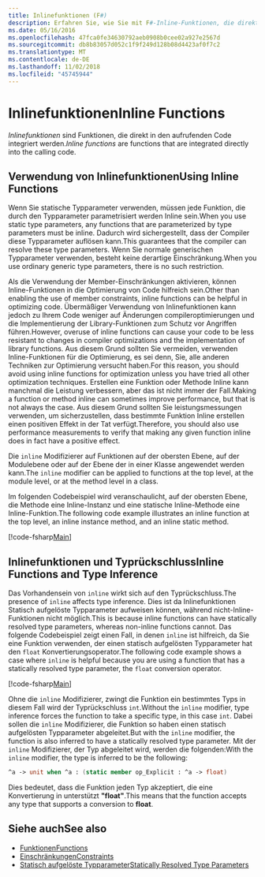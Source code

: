 ```yaml
---
title: Inlinefunktionen (F#)
description: Erfahren Sie, wie Sie mit F#-Inline-Funktionen, die direkt in den aufrufenden Code integriert sind.
ms.date: 05/16/2016
ms.openlocfilehash: 47fca0fe34630792aeb0908b0cee02a927e2567d
ms.sourcegitcommit: db8b83057d052c1f9f249d128b08d4423af0f7c2
ms.translationtype: MT
ms.contentlocale: de-DE
ms.lasthandoff: 11/02/2018
ms.locfileid: "45745944"
---
```

# <a name="inline-functions"></a><span data-ttu-id="f91a1-103">Inlinefunktionen</span><span class="sxs-lookup"><span data-stu-id="f91a1-103">Inline Functions</span></span>

<span data-ttu-id="f91a1-104">*Inlinefunktionen* sind Funktionen, die direkt in den aufrufenden Code integriert werden.</span><span class="sxs-lookup"><span data-stu-id="f91a1-104">*Inline functions* are functions that are integrated directly into the calling code.</span></span>

## <a name="using-inline-functions"></a><span data-ttu-id="f91a1-105">Verwendung von Inlinefunktionen</span><span class="sxs-lookup"><span data-stu-id="f91a1-105">Using Inline Functions</span></span>

<span data-ttu-id="f91a1-106">Wenn Sie statische Typparameter verwenden, müssen jede Funktion, die durch den Typparameter parametrisiert werden Inline sein.</span><span class="sxs-lookup"><span data-stu-id="f91a1-106">When you use static type parameters, any functions that are parameterized by type parameters must be inline.</span></span> <span data-ttu-id="f91a1-107">Dadurch wird sichergestellt, dass der Compiler diese Typparameter auflösen kann.</span><span class="sxs-lookup"><span data-stu-id="f91a1-107">This guarantees that the compiler can resolve these type parameters.</span></span> <span data-ttu-id="f91a1-108">Wenn Sie normale generischen Typparameter verwenden, besteht keine derartige Einschränkung.</span><span class="sxs-lookup"><span data-stu-id="f91a1-108">When you use ordinary generic type parameters, there is no such restriction.</span></span>

<span data-ttu-id="f91a1-109">Als die Verwendung der Member-Einschränkungen aktivieren, können Inline-Funktionen in die Optimierung von Code hilfreich sein.</span><span class="sxs-lookup"><span data-stu-id="f91a1-109">Other than enabling the use of member constraints, inline functions can be helpful in optimizing code.</span></span> <span data-ttu-id="f91a1-110">Übermäßiger Verwendung von Inlinefunktionen kann jedoch zu Ihrem Code weniger auf Änderungen compileroptimierungen und die Implementierung der Library-Funktionen zum Schutz vor Angriffen führen.</span><span class="sxs-lookup"><span data-stu-id="f91a1-110">However, overuse of inline functions can cause your code to be less resistant to changes in compiler optimizations and the implementation of library functions.</span></span> <span data-ttu-id="f91a1-111">Aus diesem Grund sollten Sie vermeiden, verwenden Inline-Funktionen für die Optimierung, es sei denn, Sie, alle anderen Techniken zur Optimierung versucht haben.</span><span class="sxs-lookup"><span data-stu-id="f91a1-111">For this reason, you should avoid using inline functions for optimization unless you have tried all other optimization techniques.</span></span> <span data-ttu-id="f91a1-112">Erstellen eine Funktion oder Methode Inline kann manchmal die Leistung verbessern, aber das ist nicht immer der Fall.</span><span class="sxs-lookup"><span data-stu-id="f91a1-112">Making a function or method inline can sometimes improve performance, but that is not always the case.</span></span> <span data-ttu-id="f91a1-113">Aus diesem Grund sollten Sie leistungsmessungen verwenden, um sicherzustellen, dass bestimmte Funktion Inline erstellen einen positiven Effekt in der Tat verfügt.</span><span class="sxs-lookup"><span data-stu-id="f91a1-113">Therefore, you should also use performance measurements to verify that making any given function inline does in fact have a positive effect.</span></span>

<span data-ttu-id="f91a1-114">Die `inline` Modifizierer auf Funktionen auf der obersten Ebene, auf der Modulebene oder auf der Ebene der in einer Klasse angewendet werden kann.</span><span class="sxs-lookup"><span data-stu-id="f91a1-114">The `inline` modifier can be applied to functions at the top level, at the module level, or at the method level in a class.</span></span>

<span data-ttu-id="f91a1-115">Im folgenden Codebeispiel wird veranschaulicht, auf der obersten Ebene, die Methode eine Inline-Instanz und eine statische Inline-Methode eine Inline-Funktion.</span><span class="sxs-lookup"><span data-stu-id="f91a1-115">The following code example illustrates an inline function at the top level, an inline instance method, and an inline static method.</span></span>

[!code-fsharp[Main](../../../../samples/snippets/fsharp/lang-ref-3/snippet201.fs)]

## <a name="inline-functions-and-type-inference"></a><span data-ttu-id="f91a1-116">Inlinefunktionen und Typrückschluss</span><span class="sxs-lookup"><span data-stu-id="f91a1-116">Inline Functions and Type Inference</span></span>

<span data-ttu-id="f91a1-117">Das Vorhandensein von `inline` wirkt sich auf den Typrückschluss.</span><span class="sxs-lookup"><span data-stu-id="f91a1-117">The presence of `inline` affects type inference.</span></span> <span data-ttu-id="f91a1-118">Dies ist da Inlinefunktionen Statisch aufgelöste Typparameter aufweisen können, während nicht-Inline-Funktionen nicht möglich.</span><span class="sxs-lookup"><span data-stu-id="f91a1-118">This is because inline functions can have statically resolved type parameters, whereas non-inline functions cannot.</span></span> <span data-ttu-id="f91a1-119">Das folgende Codebeispiel zeigt einen Fall, in denen `inline` ist hilfreich, da Sie eine Funktion verwenden, der einen statisch aufgelösten Typparameter hat den `float` Konvertierungsoperator.</span><span class="sxs-lookup"><span data-stu-id="f91a1-119">The following code example shows a case where `inline` is helpful because you are using a function that has a statically resolved type parameter, the `float` conversion operator.</span></span>

[!code-fsharp[Main](../../../../samples/snippets/fsharp/lang-ref-3/snippet202.fs)]

<span data-ttu-id="f91a1-120">Ohne die `inline` Modifizierer, zwingt die Funktion ein bestimmtes Typs in diesem Fall wird der Typrückschluss `int`.</span><span class="sxs-lookup"><span data-stu-id="f91a1-120">Without the `inline` modifier, type inference forces the function to take a specific type, in this case `int`.</span></span> <span data-ttu-id="f91a1-121">Dabei sollen die `inline` Modifizierer, die Funktion so haben einen statisch aufgelösten Typparameter abgeleitet.</span><span class="sxs-lookup"><span data-stu-id="f91a1-121">But with the `inline` modifier, the function is also inferred to have a statically resolved type parameter.</span></span> <span data-ttu-id="f91a1-122">Mit der `inline` Modifizierer, der Typ abgeleitet wird, werden die folgenden:</span><span class="sxs-lookup"><span data-stu-id="f91a1-122">With the `inline` modifier, the type is inferred to be the following:</span></span>

```fsharp
^a -> unit when ^a : (static member op_Explicit : ^a -> float)
```

<span data-ttu-id="f91a1-123">Dies bedeutet, dass die Funktion jeden Typ akzeptiert, die eine Konvertierung in unterstützt **"float"**.</span><span class="sxs-lookup"><span data-stu-id="f91a1-123">This means that the function accepts any type that supports a conversion to **float**.</span></span>

## <a name="see-also"></a><span data-ttu-id="f91a1-124">Siehe auch</span><span class="sxs-lookup"><span data-stu-id="f91a1-124">See also</span></span>

- [<span data-ttu-id="f91a1-125">Funktionen</span><span class="sxs-lookup"><span data-stu-id="f91a1-125">Functions</span></span>](index.md)
- [<span data-ttu-id="f91a1-126">Einschränkungen</span><span class="sxs-lookup"><span data-stu-id="f91a1-126">Constraints</span></span>](../generics/constraints.md)
- [<span data-ttu-id="f91a1-127">Statisch aufgelöste Typparameter</span><span class="sxs-lookup"><span data-stu-id="f91a1-127">Statically Resolved Type Parameters</span></span>](../generics/statically-resolved-type-parameters.md)
